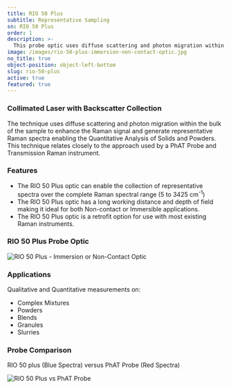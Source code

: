 ```yaml
---
title: RIO 50 Plus
subtitle: Representative Sampling
sn: RIO 50 Plus
order: 1
description: >-
  This probe optic uses diffuse scattering and photon migration within the bulk of the sample to enhance the Raman signal and generate representative sampling. This technique relates closely to the approach used by a PhAT Probe and Transmission Raman instrument.
image: /images/rio-50-plus-immersion-non-contact-optic.jpg
no_title: true
object-position: object-left-bottom
slug: rio-50-plus
active: true
featured: true
---
```


### Collimated Laser with Backscatter Collection

The technique uses diffuse scattering and photon migration within the bulk of the sample to enhance the Raman signal and generate representative Raman spectra enabling the Quantitative Analysis of Solids and Powders. This technique relates closely to the approach used by a PhAT Probe and Transmission Raman instrument.

<div class="grid md:grid-cols-6 gap-x-4">
<div class="md:col-span-3">
<h3>Features</h3>
<ul>
<li>The RIO 50 Plus optic can enable the collection of representative spectra over the complete Raman spectral range (5 to 3425 cm<sup>-1</sup>)</li>
<li>The RIO 50 Plus optic has a long working distance and depth of field making it ideal for both Non-contact or Immersible applications.</li>
<li>The RIO 50 Plus optic is a retrofit option for use with most existing Raman instruments.</li>
</ul>
</div>
<div class="md:col-span-3">
<h3>RIO 50 Plus Probe Optic</h3>
<img alt="RIO 50 Plus - Immersion or Non-Contact Optic" src="/images/rio-50-plus-immersion-non-contact-optic.jpg"/>
</div>
<div class="md:col-span-2">
<h3>Applications</h3>
<p>Qualitative and Quantitative measurements on:</p>
<ul>
<li>Complex Mixtures</li>
<li>Powders</li>
<li>Blends</li>
<li>Granules</li>
<li>Slurries</li>
</ul>
</div>
<div class="md:col-span-4">
<h3>Probe Comparison</h3>
<p>RIO 50 plus (Blue Spectra) versus PhAT Probe (Red Spectra)</p>
<img alt="RIO 50 Plus vs PhAT Probe" src="/images/probe-comparison-rio-50-plus-vs-phat-probe.png"/>
</div>
